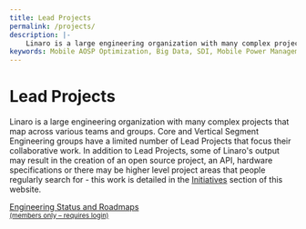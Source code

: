 ```yaml
---
title: Lead Projects
permalink: /projects/
description: |-
    Linaro is a large engineering organization with many complex projects that map across various teams and groups.
keywords: Mobile AOSP Optimization, Big Data, SDI, Mobile Power Management, ARM Kernel Collaboration, Open Source ARM Tools, Security, OpenDataPlane, ODP, specifications
---
```

# Lead Projects

Linaro is a large engineering organization with many complex projects that map across various teams and groups. Core and Vertical Segment Engineering groups have a limited number of Lead Projects that focus their collaborative work. In addition to Lead Projects, some of Linaro's output may result in the creation of an open source project, an API, hardware specifications or there may be higher level project areas that people regularly search for - this work is detailed in the [Initiatives](/initiatives/) section of this website.


<a class="btn btn-lead-projects" href="https://collaborate.linaro.org/display/EP/Project+Portals+Home">
<i class="glyphicon glyphicon-lock"></i>
Engineering Status and Roadmaps <br>
<small>(members only – requires login)</small>
</a>
